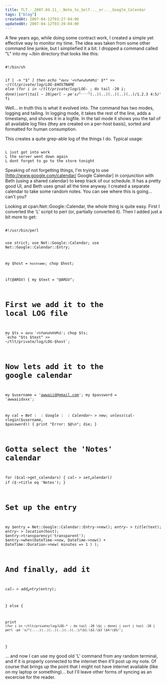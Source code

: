 ```yaml
---
title: TLT_-_2007.04.11_-_Note_to_Self..._er..._Google_Calendar
tags: ["blog"]
createdAt: 2007-04-12T03:27-04:00
updatedAt: 2007-04-12T03:39-04:00
---
```


A few years ago, while doing some contract work, I created a simple yet effective way to monitor my time. The idea was taken from some other command line junkie, but I simpliefied it a bit. I dropped a command called "L" into my ~/bin directory that looks like this:

<code>
#!/bin/sh

if [ -n "$*" ]
then
  echo "`date '+%Y%m%d%H%M%S'` $*" >> ~/tlt/private/log/LOG-$HOSTNAME
else
  (for i in ~/tlt/private/log/LOG-* ; do tail -20 $i ; done) | sort | tail -20 | perl -pe 's/^(....)(..)(..)(..)(..)(..)/$1.$2.$3 $4:$5/'
fi
</code>

Well... in truth this is what it evolved into. The command has two modes, logging and tailing. In logging mode, it takes the rest of the line, adds a timestamp, and shoves it in a logfile. In the tail mode it shows you the tail of all available log files (they are created on a per-host basis), sorted and formatted for human consumption.

This creates a quite grep-able log of the things I do. Typical usage:

<code>
L just got into work
L the server went down again
L dont forget to go to the store tonight
</code>

Speaking of not forgetting things, I'm trying to use [http://www.google.com/calendar/ Google Calendar] in conjunction with Beth (using a shared calendar) to keep track of our schedule. It has a pretty good UI, and Beth uses gmail all the time anyway. I created a separate calendar to take some random notes. You can see where this is going... can't you?

Looking at cpan:Net::Google::Calendar, the whole thing is quite easy. First I converted the 'L' script to perl (or, partially converted it). Then I added just a bit more to get:

<code>
#!/usr/bin/perl

use strict;
use Net::Google::Calendar;
use Net::Google::Calendar::Entry;

my $host = `hostname`;
chop $host;

if(@ARGV) {
  my $text = "@ARGV";

  # First we add it to the local LOG file
  my $ts = `date '+%Y%m%d%H%M%S'`;
  chop $ts;
  `echo "$ts $text" >> ~/tlt/private/log/LOG-$host`;

  # Now lets add it to the google calendar
  my $username = 'awwaiid@gmail.com';
  my $password = 'awwaiidxxx';

  my $cal = Net::Google::Calendar->new;
  unless($cal->login($username, $password)) {
    print "Error: $@\n";
    die;
  }

  # Gotta select the 'Notes' calendar
  for ($cal->get_calendars) {
    $cal->set_calendar($_) if ($_->title eq 'Notes');
  }

  # Set up the entry
  my $entry = Net::Google::Calendar::Entry->new();
  $entry->title($text);
  $entry->location($host);
  $entry->transparency('transparent');
  $entry->when(DateTime->now,
    DateTime->now() + DateTime::Duration->new( minutes => 1 ) );

  # And finally, add it
  $cal->add_entry($entry);

} else {

  print `(for i in ~/tlt/private/log/LOG-* ; do tail -20 \$i ; done) | sort | tail -20 | perl -pe 's/^(....)(..)(..)(..)(..)(..)/\$1.\$2.\$3 \$4:\$5/'`;

}
</code>

... and now I can use my good old 'L' command from any random terminal, and if it is properly connected to the internet then it'll post up my note. Of course that brings up the point that I might not have internet available (like on my laptop or something)... but I'll leave other forms of syncing as an excercise for the reader.




